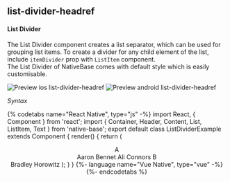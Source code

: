 ## list-divider-headref
#### List Divider

The List Divider component creates a list separator, which can be used for grouping list items. To create a divider for any child element of the list, include <code>itemDivider</code> prop with <code>ListItem</code> component.<br />
The List Divider of NativeBase comes with default style which is easily customisable.

![Preview ios list-divider-headref](https://github.com/GeekyAnts/NativeBase-KitchenSink/raw/v2.6.1/screenshots/ios/list-divider.png)
![Preview android list-divider-headref](https://github.com/GeekyAnts/NativeBase-KitchenSink/raw/v2.6.1/screenshots/android/list-divider.png)

*Syntax*

{% codetabs name="React Native", type="js" -%}
import React, { Component } from 'react';
import { Container, Header, Content, List, ListItem, Text } from 'native-base';
export default class ListDividerExample extends Component {
  render() {
    return (
      <Container>
        <Header />
        <Content>
          <List>
            <ListItem itemDivider>
              <Text>A</Text>
            </ListItem>                    
            <ListItem>
              <Text>Aaron Bennet</Text>
            </ListItem>
            <ListItem>
              <Text>Ali Connors</Text>
            </ListItem>
            <ListItem itemDivider>
              <Text>B</Text>
            </ListItem>  
            <ListItem>
              <Text>Bradley Horowitz</Text>
            </ListItem>
          </List>
        </Content>
      </Container>
    );
  }
}
{%- language name="Vue Native", type="vue" -%}
<template>
  <nb-container>
    <nb-header />
    <nb-content>
      <nb-list>
        <nb-list-item itemDivider>
          <nb-text>A</nb-text>
        </nb-list-item>
        <nb-list-item>
          <nb-text>Aaron Bennet</nb-text>
        </nb-list-item>
        <nb-list-item>
          <nb-text>Ali Connors</nb-text>
        </nb-list-item>
        <nb-list-item itemDivider>
          <nb-text>B</nb-text>
        </nb-list-item>
        <nb-list-item>
          <nb-text>Bradley Horowitz</nb-text>
        </nb-list-item>
      </nb-list>
    </nb-content>
  </nb-container>
</template>
{%- endcodetabs %}
 <p>
    <div id="" class="mobileDevice" style="background: url(&quot;https://docs.nativebase.io/docs/assets/iosphone.png&quot;) no-repeat; padding: 63px 20px 100px 15px; width: 292px; height: 600px;margin:0 auto;float:none;">
        <img src="https://github.com/GeekyAnts/NativeBase-KitchenSink/raw/v2.6.1/screenshots/ios/list-divider.png" alt="" style="display:block !important" />
    </div>
</p>
<br />
